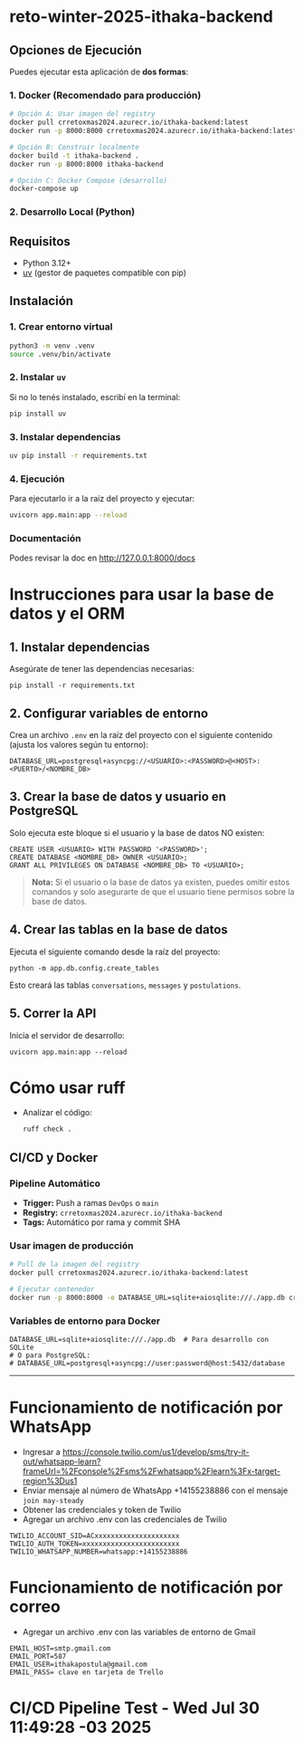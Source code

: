 # reto-winter-2025-ithaka-backend

##  Opciones de Ejecución

Puedes ejecutar esta aplicación de **dos formas**:

### 1.  **Docker (Recomendado para producción)**
```bash
# Opción A: Usar imagen del registry
docker pull crretoxmas2024.azurecr.io/ithaka-backend:latest
docker run -p 8000:8000 crretoxmas2024.azurecr.io/ithaka-backend:latest

# Opción B: Construir localmente
docker build -t ithaka-backend .
docker run -p 8000:8000 ithaka-backend

# Opción C: Docker Compose (desarrollo)
docker-compose up
```

### 2.  **Desarrollo Local (Python)**

## Requisitos

- Python 3.12+
- [uv](https://github.com/astral-sh/uv) (gestor de paquetes compatible con pip)

## Instalación

### 1. Crear entorno virtual

```bash
python3 -m venv .venv
source .venv/bin/activate
```

### 2. Instalar `uv`
Si no lo tenés instalado, escribí en la terminal:

```bash
pip install uv
```

### 3. Instalar dependencias
```bash
uv pip install -r requirements.txt
```

### 4. Ejecución
Para ejecutarlo ir a la raíz del proyecto y ejecutar:

```bash
uvicorn app.main:app --reload
```

### Documentación
Podes revisar la doc en http://127.0.0.1:8000/docs

# Instrucciones para usar la base de datos y el ORM

## 1. Instalar dependencias

Asegúrate de tener las dependencias necesarias:

```
pip install -r requirements.txt
```

## 2. Configurar variables de entorno

Crea un archivo `.env` en la raíz del proyecto con el siguiente contenido (ajusta los valores según tu entorno):

```
DATABASE_URL=postgresql+asyncpg://<USUARIO>:<PASSWORD>@<HOST>:<PUERTO>/<NOMBRE_DB>
```

## 3. Crear la base de datos y usuario en PostgreSQL

Solo ejecuta este bloque si el usuario y la base de datos NO existen:

```
CREATE USER <USUARIO> WITH PASSWORD '<PASSWORD>';
CREATE DATABASE <NOMBRE_DB> OWNER <USUARIO>;
GRANT ALL PRIVILEGES ON DATABASE <NOMBRE_DB> TO <USUARIO>;
```

> **Nota:**
> Si el usuario o la base de datos ya existen, puedes omitir estos comandos y solo asegurarte de que el usuario tiene permisos sobre la base de datos.

## 4. Crear las tablas en la base de datos

Ejecuta el siguiente comando desde la raíz del proyecto:

```
python -m app.db.config.create_tables
```

Esto creará las tablas `conversations`, `messages` y `postulations`.

## 5. Correr la API

Inicia el servidor de desarrollo:

```
uvicorn app.main:app --reload
```

# Cómo usar ruff

- Analizar el código:
  ```bash
  ruff check .

  ```

## CI/CD y Docker

### Pipeline Automático
- **Trigger:** Push a ramas `DevOps` o `main`
- **Registry:** `crretoxmas2024.azurecr.io/ithaka-backend`
- **Tags:** Automático por rama y commit SHA

### Usar imagen de producción
```bash
# Pull de la imagen del registry
docker pull crretoxmas2024.azurecr.io/ithaka-backend:latest

# Ejecutar contenedor
docker run -p 8000:8000 -e DATABASE_URL=sqlite+aiosqlite:///./app.db crretoxmas2024.azurecr.io/ithaka-backend:latest
```

### Variables de entorno para Docker
```env
DATABASE_URL=sqlite+aiosqlite:///./app.db  # Para desarrollo con SQLite
# O para PostgreSQL:
# DATABASE_URL=postgresql+asyncpg://user:password@host:5432/database
```

---

# Funcionamiento de notificación por WhatsApp
- Ingresar a https://console.twilio.com/us1/develop/sms/try-it-out/whatsapp-learn?frameUrl=%2Fconsole%2Fsms%2Fwhatsapp%2Flearn%3Fx-target-region%3Dus1
- Enviar mensaje al número de WhatsApp +14155238886 con el mensaje `join may-steady`
- Obtener las credenciales y token de Twilio
- Agregar un archivo .env con las credenciales de Twilio
```env
TWILIO_ACCOUNT_SID=ACxxxxxxxxxxxxxxxxxxxxx
TWILIO_AUTH_TOKEN=xxxxxxxxxxxxxxxxxxxxxxxx
TWILIO_WHATSAPP_NUMBER=whatsapp:+14155238886
```

# Funcionamiento de notificación por correo
- Agregar un archivo .env con las variables de entorno de Gmail
```env
EMAIL_HOST=smtp.gmail.com
EMAIL_PORT=587
EMAIL_USER=ithakapostula@gmail.com
EMAIL_PASS= clave en tarjeta de Trello
```

# CI/CD Pipeline Test - Wed Jul 30 11:49:28 -03 2025
